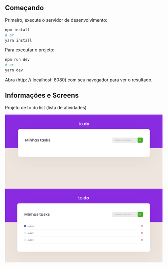 ## Começando

Primeiro, execute o servidor de desenvolvimento:

```bash
npm install
# or
yarn install
```

Para executar o projeto:

```bash
npm run dev
# or
yarn dev
```

Abra (http: // localhost: 8080) com seu navegador para ver o resultado.

## Informações e Screens

Projeto de to do list (lista de atividades)

<img src="./public/screen/01.png" title="imagem sem items">
<img src="./public/screen/02.png" title="imagem com items">
